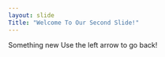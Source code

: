 ```yaml
---
layout: slide
Title: "Welcome To Our Second Slide!"
---
```

Something new 
Use the left arrow to go back! 
